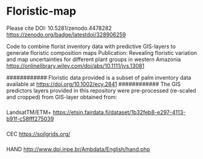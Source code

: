 # Floristic-map
Please cite
DOI: 10.5281/zenodo.4478282
https://zenodo.org/badge/latestdoi/328906259

Code to combine florist inventory data with predictive GIS-layers to generate floristic composition maps
Publication:
Revealing floristic variation and map uncertainties for different plant groups in western Amazonia
https://onlinelibrary.wiley.com/doi/abs/10.1111/jvs.13081

############
Floristic data provided is a subset of palm inventory data available at
https://doi.org/10.1002/ecy.2841
############
The GIS predictors layers provided in this repository were pre-processed (re-scaled and cropped) from GIS-layer obtained from:
###
LandsatTM/ETM+
https://etsin.fairdata.fi/dataset/1b32feb8-e297-4113-b91f-c58fff275039
###
CEC
https://soilgrids.org/
###
HAND
http://www.dpi.inpe.br/Ambdata/English/hand.php
